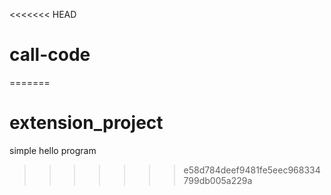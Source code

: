 <<<<<<< HEAD
# call-code
=======
# extension_project
simple hello program
>>>>>>> e58d784deef9481fe5eec968334799db005a229a
